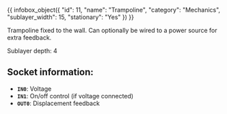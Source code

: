 {{ infobox_object({
	"id": 11,
	"name": "Trampoline",
	"category": "Mechanics",
	"sublayer_width": 15,
	"stationary": "Yes"
}) }}

Trampoline fixed to the wall. Can optionally be wired to a power source for extra feedback.

Sublayer depth: 4

## Socket information:
- **`IN0`**: Voltage
- **`IN1`**: On/off control (if voltage connected)
- **`OUT0`**: Displacement feedback